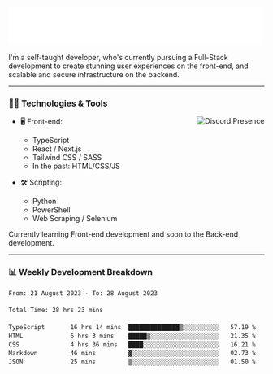 <img src="assets/wave.svg" alt=":wave:" />

I'm a self-taught developer, who's currently pursuing a Full-Stack development to create stunning user experiences on the front-end, and scalable and secure infrastructure on the backend.

---

### 🧑‍💻 Technologies & Tools

<a href="https://discord.com/users/414304208649453568" target="_blank" rel="nofollow">
   <img src="https://lanyard-profile-readme.vercel.app/api/414304208649453568?idleMessage=Probably%20doing%20something%20else..." alt="Discord Presence" align="right">
</a>

- 🖥️ Front-end:

  - TypeScript
  - React / Next.js
  - Tailwind CSS / SASS
  - In the past: HTML/CSS/JS

- 🛠 Scripting:

  - Python
  - PowerShell
  - Web Scraping / Selenium

Currently learning Front-end development and soon to the Back-end development.

---

### 📊 Weekly Development Breakdown

<!-- ![ccrsxx's GitHub Stats](https://github-readme-stats.vercel.app/api?username=ccrsxx&count_private=true&theme=tokyonight) -->
<!-- ![ccrsxx's Top Langs](https://github-readme-stats.vercel.app/api/top-langs/?username=ccrsxx&hide=lua,java,html&theme=tokyonight) -->

<!--START_SECTION:waka-->

```txt
From: 21 August 2023 - To: 28 August 2023

Total Time: 28 hrs 23 mins

TypeScript       16 hrs 14 mins  ██████████████▒░░░░░░░░░░   57.19 %
HTML             6 hrs 3 mins    █████▒░░░░░░░░░░░░░░░░░░░   21.35 %
CSS              4 hrs 36 mins   ████░░░░░░░░░░░░░░░░░░░░░   16.21 %
Markdown         46 mins         ▓░░░░░░░░░░░░░░░░░░░░░░░░   02.73 %
JSON             25 mins         ▒░░░░░░░░░░░░░░░░░░░░░░░░   01.50 %
```

<!--END_SECTION:waka-->
